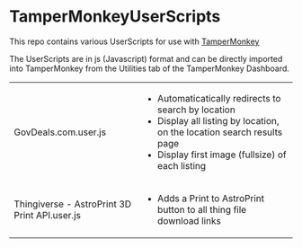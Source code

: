 # TamperMonkeyUserScripts
This repo contains various UserScripts for use with <a href="https://tampermonkey.net">TamperMonkey</a>

The UserScripts are in js (Javascript) format and can be directly imported into TamperMonkey from the Utilities tab of the TamperMonkey Dashboard.

<table>
  <tr>
    <td>GovDeals.com.user.js</td>
    <td>
      <ul>
        <li>Automaticatically redirects to search by location</li>
        <li>Display all listing by location, on the location search results page</li>
        <li>Display first image (fullsize) of each listing</li>
      </ul>
    </td>
  </tr>
  <tr>
    <td>Thingiverse - AstroPrint 3D Print API.user.js</td>
    <td>
      <ul>
        <li>Adds a Print to AstroPrint button to all thing file download links</li>
      </ul>
    </td>
  </tr>
